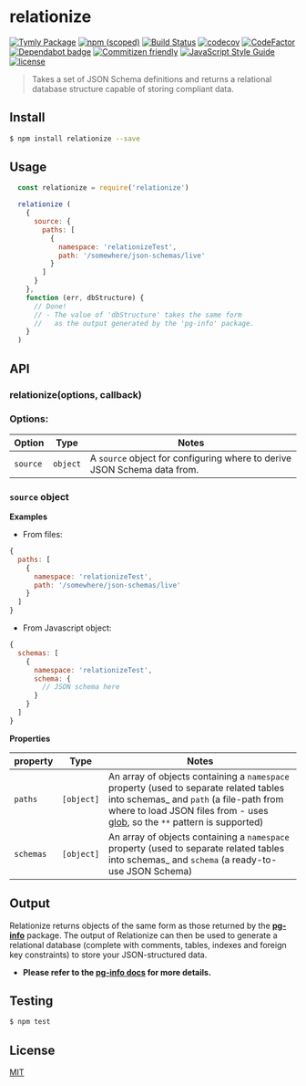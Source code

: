 # relationize
[![Tymly Package](https://img.shields.io/badge/tymly-package-blue.svg)](https://tymly.io/)
[![npm (scoped)](https://img.shields.io/npm/v/@wmfs/relationize.svg)](https://www.npmjs.com/package/@wmfs/relationize)
[![Build Status](https://travis-ci.org/wmfs/relationize.svg?branch=master)](https://travis-ci.org/wmfs/relationize)
[![codecov](https://codecov.io/gh/wmfs/relationize/branch/master/graph/badge.svg)](https://codecov.io/gh/wmfs/relationize)
[![CodeFactor](https://www.codefactor.io/repository/github/wmfs/relationize/badge)](https://www.codefactor.io/repository/github/wmfs/relationize)
[![Dependabot badge](https://img.shields.io/badge/Dependabot-active-brightgreen.svg)](https://dependabot.com/)
[![Commitizen friendly](https://img.shields.io/badge/commitizen-friendly-brightgreen.svg)](http://commitizen.github.io/cz-cli/)
[![JavaScript Style Guide](https://img.shields.io/badge/code_style-standard-brightgreen.svg)](https://standardjs.com)
[![license](https://img.shields.io/github/license/mashape/apistatus.svg)](https://github.com/wmfs/tymly/blob/master/packages/pg-concat/LICENSE)




	
> Takes a set of JSON Schema definitions and returns a relational database structure capable of storing compliant data.

## <a name="install"></a>Install
```bash
$ npm install relationize --save
```

## <a name="usage"></a>Usage

```javascript
  const relationize = require('relationize')

  relationize (
    {
      source: {
        paths: [
          {
            namespace: 'relationizeTest',
            path: '/somewhere/json-schemas/live'
          }
        ]
      }
    },
    function (err, dbStructure) {
      // Done!
      // - The value of 'dbStructure' takes the same form  
      //   as the output generated by the 'pg-info' package.
    }
  )
```

## <a name="api"></a>API

### relationize(options, callback)

### Options:
| Option  | Type | Notes |
| ------  | ----- | ------ |
| `source`  | `object`  | A `source` object for configuring where to derive JSON Schema data from.

### `source` object

__Examples__

* From files:

```javascript
{
  paths: [
    {
      namespace: 'relationizeTest',
      path: '/somewhere/json-schemas/live'
    }
  ]
}
```

* From Javascript object:

```javascript
{
  schemas: [
    {
      namespace: 'relationizeTest',
      schema: {
        // JSON schema here
      }
    }
  ]
}
```

__Properties__

| property | Type  | Notes |
| -------- | ----- | ----- |
| `paths` | `[object]` | An array of objects containing a `namespace` property (used to separate related tables into schemas_ and `path` (a file-path from where to load JSON files from - uses [glob](https://www.npmjs.com/package/glob), so the `**` pattern is supported)
| `schemas` | `[object]` | An array of objects containing a `namespace` property (used to separate related tables into schemas_ and `schema` (a ready-to-use JSON Schema)



## <a name="output"></a>Output

Relationize returns objects of the same form as those returned by the __[pg-info](https://github.com/wmfs/pg-info)__ package.
The output of Relationize can then be used to generate a relational database (complete with comments, tables, indexes and foreign key constraints) to store your JSON-structured data.

* __Please refer to the [pg-info docs](https://github.com/wmfs/tymly/tree/master/packages/pg-info) for more details.__


## <a name="test"></a>Testing


```bash
$ npm test
```

## <a name="license"></a>License
[MIT](https://github.com/wmfs/relationize/blob/master/LICENSE)
